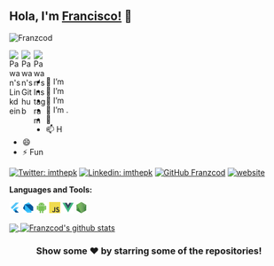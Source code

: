 ## Hola, I'm [Francisco!](https://fpalcios.com.ar) 👋

<p align="left"> <img src="https://komarev.com/ghpvc/?username=Franzcod&label=Views&color=blue&style=plastic" alt="Franzcod" /> </p>


<a href="https://linkedin.com/">
  <img align="left" alt="Pawan's Linkdein" width="22px" src="https://cdn.jsdelivr.net/npm/simple-icons@v3/icons/linkedin.svg" />
</a>
<a href="https://github.com/Franzcod">
  <img align="left" alt="Pawan's Github" width="22px" src="https://cdn.jsdelivr.net/npm/simple-icons@v3/icons/github.svg" />
</a>

<a href="https://instagram.com/palaciosf/">
  <img align="left" alt="Pawan's Instagram" width="22px" src="https://cdn.jsdelivr.net/npm/simple-icons@v3/icons/instagram.svg" />
</a>


<br/>
<br/>



- 🔭 I’m 
- 🌱 I’m 
- 👯 I’m 
- 🤔 I’m .
- 💬 
- 📫 H
- 😄 
- ⚡ Fun 

[![Twitter: imthepk](https://img.shields.io/twitter/follow/imthepk?style=social)](https://twitter.com/imthepk)
[![Linkedin: imthepk](https://img.shields.io/badge/-imthepk-blue?style=flat-square&logo=Linkedin&logoColor=white&link=https://www.linkedin.com)](https://www.linkedin.com)
[![GitHub Franzcod](https://img.shields.io/github/followers/Franzcod?label=follow&style=social)](https://github.com/Franzcod)
[![website](https://img.shields.io/badge/PortfolioWebsite-pawan.live-2648ff?style=flat-square&logo=google-chrome)](https://fpalacios.com.ar/)


**Languages and Tools:**  

<code><img height="20" src="https://raw.githubusercontent.com/github/explore/80688e429a7d4ef2fca1e82350fe8e3517d3494d/topics/flutter/flutter.png"></code>
<code><img height="20" src="https://raw.githubusercontent.com/github/explore/80688e429a7d4ef2fca1e82350fe8e3517d3494d/topics/dart/dart.png"></code>
<code><img height="20" src="https://raw.githubusercontent.com/github/explore/80688e429a7d4ef2fca1e82350fe8e3517d3494d/topics/android/android.png"></code>
<code><img height="20" src="https://raw.githubusercontent.com/github/explore/80688e429a7d4ef2fca1e82350fe8e3517d3494d/topics/javascript/javascript.png"></code>
<code><img height="20" src="https://raw.githubusercontent.com/github/explore/80688e429a7d4ef2fca1e82350fe8e3517d3494d/topics/vue/vue.png"></code>
<code><img height="20" src="https://raw.githubusercontent.com/github/explore/80688e429a7d4ef2fca1e82350fe8e3517d3494d/topics/nodejs/nodejs.png"></code>    

<a href="https://github.com/Franzcod">
  <img align="center" src="https://github-readme-stats.vercel.app/api/top-langs/?username=Franzcod&theme=light&hide_langs_below=1" />
</a>
<a href="https://github.com/Franzcod">
 <img align="center" src="https://github-readme-stats.vercel.app/api?username=Franzcod&show_icons=true&theme=light&line_height=27" alt="Franzcod's github stats"/>
</a>


<div align="center">

### Show some ❤️ by starring some of the repositories!

</div>
